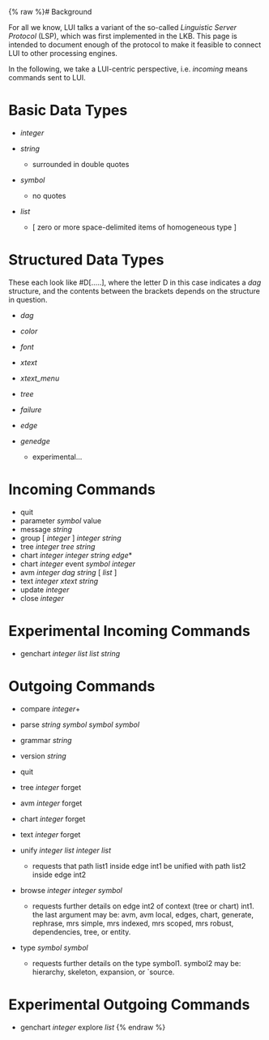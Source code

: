 {% raw %}# Background

For all we know, LUI talks a variant of the so-called *Linguistic Server
Protocol* (LSP), which was first implemented in the LKB. This page is
intended to document enough of the protocol to make it feasible to
connect LUI to other processing engines.

In the following, we take a LUI-centric perspective, i.e. *incoming*
means commands sent to LUI.

# Basic Data Types

- *integer*
- *string*
  
  - surrounded in double quotes
- *symbol*
  
  - no quotes
- *list*
  
  - \[ zero or more space-delimited items of homogeneous type \]

# Structured Data Types

These each look like \#D\[.....\], where the letter D in this case
indicates a *dag* structure, and the contents between the brackets
depends on the structure in question.

- *dag*
- *color*
- *font*
- *xtext*
- *xtext\_menu*
- *tree*
- *failure*
- *edge*
- *genedge*
  
  - experimental...

# Incoming Commands

- quit
- parameter *symbol* value
- message *string*
- group \[ *integer* \] *integer* *string*
- tree *integer* *tree* *string*
- chart *integer* *integer* *string* *edge*\*
- chart *integer* event *symbol* *integer*
- avm *integer* *dag* *string* \[ *list* \]
- text *integer* *xtext* *string*
- update *integer*
- close *integer*

# Experimental Incoming Commands

- genchart *integer* *list* *list* *string*

# Outgoing Commands

- compare *integer*+
- parse *string* *symbol* *symbol* *symbol*
- grammar *string*
- version *string*
- quit
- tree *integer* forget
- avm *integer* forget
- chart *integer* forget
- text *integer* forget
- unify *integer* *list* *integer* *list*
  
  - requests that path list1 inside edge int1 be unified with path
list2 inside edge int2
- browse *integer* *integer* *symbol*
  
  - requests further details on edge int2 of context (tree or chart)
int1. the last argument may be: avm, avm local, edges, chart,
generate, rephrase, mrs simple, mrs indexed, mrs scoped,
mrs robust, dependencies, tree, or entity.
- type *symbol* *symbol*
  
  - requests further details on the type symbol1. symbol2 may be:
hierarchy, skeleton, expansion, or \`source.

# Experimental Outgoing Commands

- genchart *integer* explore *list*
<update date omitted for speed>{% endraw %}